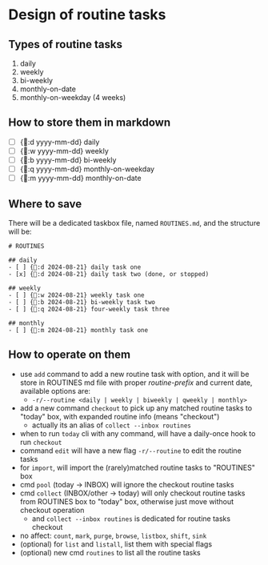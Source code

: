 # Design of routine tasks

## Types of routine tasks
1. daily
2. weekly
3. bi-weekly
4. monthly-on-date
5. monthly-on-weekday (4 weeks)

## How to store them in markdown
- [ ] {󰃵:d yyyy-mm-dd} daily
- [ ] {󰃵:w yyyy-mm-dd} weekly
- [ ] {󰃵:b yyyy-mm-dd} bi-weekly
- [ ] {󰃵:q yyyy-mm-dd} monthly-on-weekday
- [ ] {󰃵:m yyyy-mm-dd} monthly-on-date

## Where to save
There will be a dedicated taskbox file, named `ROUTINES.md`, and the structure will be:
```
# ROUTINES

## daily
- [ ] {󰃵:d 2024-08-21} daily task one
- [x] {󰃵:d 2024-08-21} daily task two (done, or stopped)

## weekly
- [ ] {󰃵:w 2024-08-21} weekly task one
- [ ] {󰃵:b 2024-08-21} bi-weekly task two
- [ ] {󰃵:q 2024-08-21} four-weekly task three

## monthly
- [ ] {󰃵:m 2024-08-21} monthly task one

```

## How to operate on them
* use `add` command to add a new routine task with option, and it will be store in ROUTINES md file with proper *routine-prefix* and current date, available options are:
  * `-r/--routine <daily | weekly | biweekly | qweekly | monthly>`
* add a new command `checkout` to pick up any matched routine tasks to "today" box, with expanded routine info (means "checkout")
  * actually its an alias of `collect --inbox routines`
* when to run `today` cli with any command, will have a daily-once hook to run `checkout`
* command `edit` will have a new flag `-r/--routine` to edit the routine tasks
* for `import`, will import the (rarely)matched routine tasks to "ROUTINES" box
* cmd `pool` (today -> INBOX) will ignore the checkout routine tasks
* cmd `collect` (INBOX/other -> today) will only checkout routine tasks from ROUTINES box to "today" box, otherwise just move without checkout operation
  * and `collect --inbox routines` is dedicated for routine tasks checkout
* no affect: `count`, `mark`, `purge`, `browse`, `listbox`, `shift`, `sink`
* (optional) for `list` and `listall`, list them with special flags
* (optional) new cmd `routines` to list all the routine tasks
